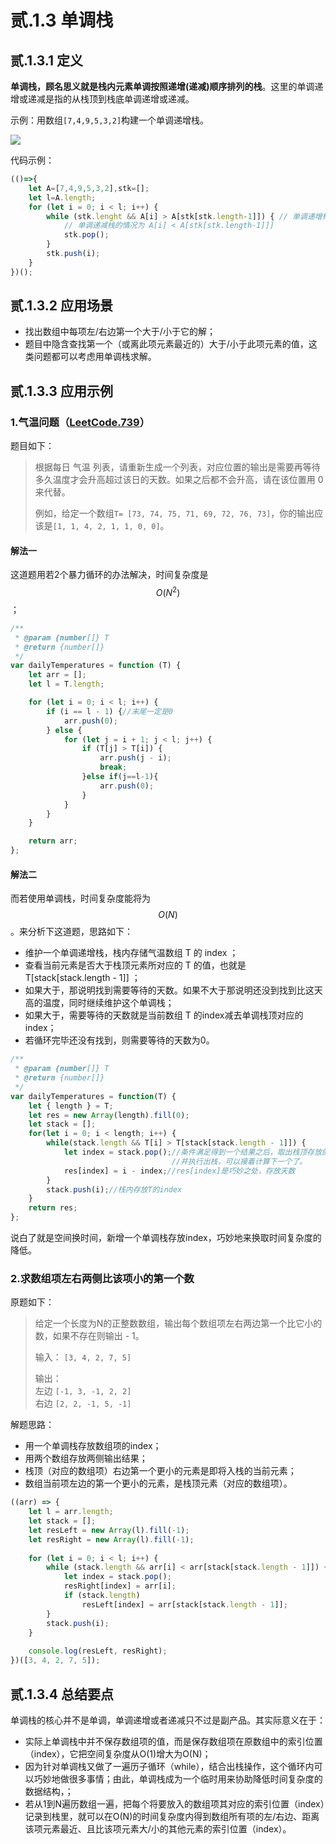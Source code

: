 # 贰.1.3 单调栈

## **贰.1.3.1 定义**

**单调栈，顾名思义就是栈内元素单调按照递增\(递减\)顺序排列的栈**。这里的单调递增或递减是指的从栈顶到栈底单调递增或递减。

示例：用数组`[7,4,9,5,3,2]`构建一个单调递增栈。

![](../.gitbook/assets/monotone-stack.gif)

代码示例：

```javascript
(()=>{
    let A=[7,4,9,5,3,2],stk=[];
    let l=A.length;
    for (let i = 0; i < l; i++) {
        while (stk.lenght && A[i] > A[stk[stk.length-1]]) { // 单调递增栈
            // 单调递减栈的情况为 A[i] < A[stk[stk.length-1]]]
            stk.pop();
        }
        stk.push(i);
    }
})();
```

## 贰.1.3.2 应用场景

* 找出数组中每项左/右边第一个大于/小于它的解；
* 题目中隐含查找第一个（或离此项元素最近的）大于/小于此项元素的值，这类问题都可以考虑用单调栈求解。

## 贰.1.3.3 应用示例

### 1.气温问题（[LeetCode.739](https://leetcode-cn.com/problems/daily-temperatures/)）

题目如下：

> 根据每日 气温 列表，请重新生成一个列表，对应位置的输出是需要再等待多久温度才会升高超过该日的天数。如果之后都不会升高，请在该位置用 0 来代替。
>
> 例如，给定一个数组`T= [73, 74, 75, 71, 69, 72, 76, 73]`，你的输出应该是`[1, 1, 4, 2, 1, 1, 0, 0]`。

#### 解法一

这道题用若2个暴力循环的办法解决，时间复杂度是 $$O(N^2)$$ ；

```javascript
/**
 * @param {number[]} T
 * @return {number[]}
 */
var dailyTemperatures = function (T) {
    let arr = [];
    let l = T.length;

    for (let i = 0; i < l; i++) {
        if (i == l - 1) {//末尾一定是0
            arr.push(0);
        } else {
            for (let j = i + 1; j < l; j++) {
                if (T[j] > T[i]) {
                    arr.push(j - i);
                    break;
                }else if(j==l-1){
                    arr.push(0);
                }
            }
        }
    }

    return arr;
};
```

#### 解法二

而若使用单调栈，时间复杂度能将为 $$O(N)$$ 。来分析下这道题，思路如下：

* 维护一个单调递增栈，栈内存储气温数组 T 的 index ；
* 查看当前元素是否大于栈顶元素所对应的 T 的值，也就是 T\[stack\[stack.length - 1\]\] ；
* 如果大于，那说明找到需要等待的天数。如果不大于那说明还没到找到比这天高的温度，同时继续维护这个单调栈；
* 如果大于，需要等待的天数就是当前数组 T 的index减去单调栈顶对应的index；
* 若循环完毕还没有找到，则需要等待的天数为0。

```javascript
/**
 * @param {number[]} T
 * @return {number[]}
 */
var dailyTemperatures = function(T) {
    let { length } = T;
    let res = new Array(length).fill(0);
    let stack = [];
    for(let i = 0; i < length; i++) {
        while(stack.length && T[i] > T[stack[stack.length - 1]]) {
            let index = stack.pop();//条件满足得到一个结果之后，取出栈顶存放的index
                                    //并执行出栈，可以接着计算下一个了。
            res[index] = i - index;//res[index]是巧妙之处，存放天数
        }
        stack.push(i);//栈内存放T的index
    }
    return res;
};
```

说白了就是空间换时间，新增一个单调栈存放index，巧妙地来换取时间复杂度的降低。

### 2.求数组项左右两侧比该项小的第一个数

原题如下：

> 给定一个长度为N的正整数数组，输出每个数组项左右两边第一个比它小的数，如果不存在则输出 - 1。   
>   
>  输入： `[3, 4, 2, 7, 5]`
>
>  输出：   
> 左边 `[-1, 3, -1, 2, 2]`   
> 右边 `[2, 2, -1, 5, -1]`

解题思路：

* 用一个单调栈存放数组项的index；
* 用两个数组存放两侧输出结果；
* 栈顶（对应的数组项）右边第一个更小的元素是即将入栈的当前元素；
* 数组当前项左边的第一个更小的元素，是栈顶元素（对应的数组项）。

```javascript
((arr) => {
    let l = arr.length;
    let stack = [];
    let resLeft = new Array(l).fill(-1);
    let resRight = new Array(l).fill(-1);
    
    for (let i = 0; i < l; i++) {
        while (stack.length && arr[i] < arr[stack[stack.length - 1]]) {
            let index = stack.pop();
            resRight[index] = arr[i];
            if (stack.length)
                resLeft[index] = arr[stack[stack.length - 1]];
        }
        stack.push(i);
    }
    
    console.log(resLeft, resRight);
})([3, 4, 2, 7, 5]);
```

## 贰.1.3.4 总结要点

单调栈的核心并不是单调，单调递增或者递减只不过是副产品。其实际意义在于：

* 实际上单调栈中并不保存数组项的值，而是保存数组项在原数组中的索引位置（index），它把空间复杂度从O\(1\)增大为O\(N\)；
* 因为针对单调栈又做了一遍历子循环（while），结合出栈操作，这个循环内可以巧妙地做很多事情；由此，单调栈成为一个临时用来协助降低时间复杂度的数据结构，；
* 若从1到N遍历数组一遍，把每个将要放入的数组项其对应的索引位置（index）记录到栈里，就可以在O\(N\)的时间复杂度内得到数组所有项的左/右边、距离该项元素最近、且比该项元素大/小的其他元素的索引位置（index）。

